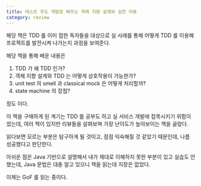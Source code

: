 ```yaml
---
title: 테스트 주도 개발로 배우는 객체 지향 설계와 실천 리뷰
category: review
---
```


해당 책은 TDD 를 이미 접한 독자들을 대상으로 실 사례를 통해 어떻게 TDD 를 이용해 프로젝트를 발전시켜 나가는지 과정을 보여준다.

해당 책을 통해 배운 내용은
1. TDD 가 왜 TDD 인가?
2. 객체 지향 설게와 TDD 는 어떻게 상호작용이 가능한가?
3. unit test 의 smell 과 classical mock 은 어떻게 처리할까?
4. state machine 의 장점?

정도 이다.

이 책을 구매하게 된 계기는 TDD 를 공부도 하고 실 서비스 개발에 접목시키기 위함이었는데,
여러 책이 있지만 리뷰들을 살펴보며 가장 난이도가 높아보이는 책을 골랐다.

읽다보면 모르는 부분은 탐구하게 될 것이고, 점점 익숙해질 것 같았기 때문인데, 나름 성공했다고 판단한다.

아쉬운 점은 Java 기반으로 설명해서 내가 제대로 이해하지 못한 부분이 있고 실습도 안했는데, Java 문법은 대충 알고 있으니 책을 읽는데 지장은 없었다.

이제는 GoF 를 읽는 중이다.
